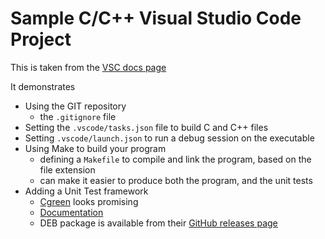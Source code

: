 # Sample C/C++ Visual Studio Code Project

This is taken from the [VSC docs page](https://code.visualstudio.com/docs/cpp/config-linux)

It demonstrates
* Using the GIT repository
  * the ``.gitignore`` file
* Setting the ``.vscode/tasks.json`` file to build C and C++ files
* Setting ``.vscode/launch.json`` to run a debug session on the executable
* Using Make to build your program
  * defining a ``Makefile`` to compile and link the program, based on the file extension
  * can make it easier to produce both the program, and the unit tests
* Adding a Unit Test framework
  * [Cgreen](https://github.com/cgreen-devs/cgreen) looks promising
  * [Documentation](https://github.com/cgreen-devs/cgreen/releases)
  * DEB package is available from their [GitHub releases page](https://github.com/cgreen-devs/cgreen/releases)


